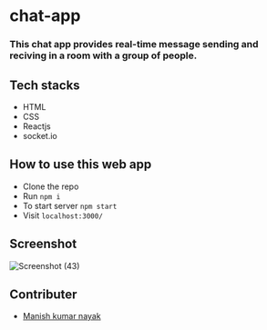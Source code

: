 # chat-app
### This chat app provides real-time message sending and reciving in a room with a group of people.

## Tech stacks
* HTML
* CSS
* Reactjs
* socket.io
## How to use this web app
* Clone the repo
* Run `npm i` 
* To start server `npm start`
* Visit `localhost:3000/`

## Screenshot
![Screenshot (43)](https://user-images.githubusercontent.com/77038742/126799911-6a52e81f-b3fb-4f8b-a7c2-cbdd3d1db139.png)


## Contributer
* [Manish kumar nayak](https://github.com/manish7377)
